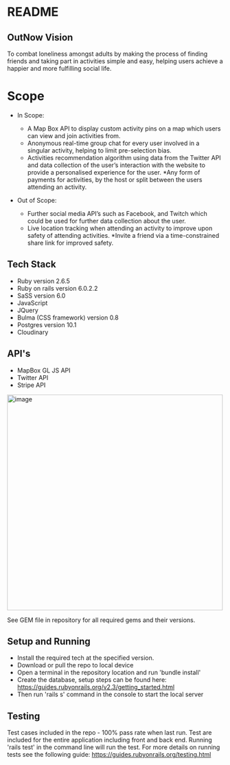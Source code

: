 # README

## OutNow Vision
To combat loneliness amongst adults by making the process of finding friends and taking part in activities simple and easy, 
helping users achieve a happier and more fulfilling social life.

# Scope
* In Scope:
  * A Map Box API to display custom activity pins on a map which users can view and join activities from.
  * Anonymous real-time group chat for every user involved in a singular activity, helping to limit pre-selection bias.
  * Activities recommendation algorithm using data from the Twitter API and data collection of the user’s interaction with the website to provide a personalised experience for the user.
  *Any form of payments for activities, by the host 
or split between the users attending an activity.

* Out of Scope:
  * Further social media API’s such as Facebook, and Twitch which could be used for further data collection about the user.
  * Live location tracking when attending an activity to improve upon safety of attending activities.
  *Invite a friend via a time-constrained share link for improved safety.

## Tech Stack
* Ruby version 2.6.5
* Ruby on rails version 6.0.2.2
* SaSS version 6.0
* JavaScript
* JQuery
* Bulma (CSS framework) version 0.8
* Postgres version 10.1
* Cloudinary

## API's
* MapBox GL JS API
* Twitter API
* Stripe API

<img width="502" alt="image" src="https://user-images.githubusercontent.com/58704773/181642547-6e1c3d06-ca5a-4657-a56c-17a2420e22e0.png">


See GEM file in repository for all required gems and their versions.

## Setup and Running
* Install the required tech at the specified version.
* Download or pull the repo to local device
* Open a terminal in the repository location and run 'bundle install'
* Create the database, setup steps can be found here: https://guides.rubyonrails.org/v2.3/getting_started.html
* Then run 'rails s' command in the console to start the local server 

## Testing
Test cases included in the repo - 100% pass rate when last run.
Test are included for the entire application including front and back end. Running 'rails test' in the command line will run the test. For more details on running tests see the following guide: https://guides.rubyonrails.org/testing.html
